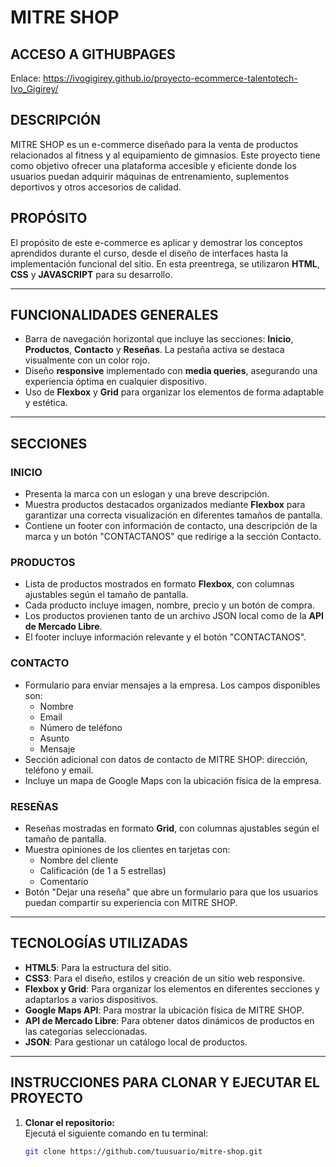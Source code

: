 # MITRE SHOP 

## ACCESO A GITHUBPAGES
Enlace: https://ivogigirey.github.io/proyecto-ecommerce-talentotech-Ivo_Gigirey/

## DESCRIPCIÓN
MITRE SHOP es un e-commerce diseñado para la venta de productos relacionados al fitness y al equipamiento de gimnasios. Este proyecto tiene como objetivo ofrecer una plataforma accesible y eficiente donde los usuarios puedan adquirir máquinas de entrenamiento, suplementos deportivos y otros accesorios de calidad.

## PROPÓSITO
El propósito de este e-commerce es aplicar y demostrar los conceptos aprendidos durante el curso, desde el diseño de interfaces hasta la implementación funcional del sitio. En esta preentrega, se utilizaron **HTML**, **CSS** y **JAVASCRIPT** para su desarrollo.

---

## FUNCIONALIDADES GENERALES
- Barra de navegación horizontal que incluye las secciones: **Inicio**, **Productos**, **Contacto** y **Reseñas**. La pestaña activa se destaca visualmente con un color rojo.
- Diseño **responsive** implementado con **media queries**, asegurando una experiencia óptima en cualquier dispositivo.
- Uso de **Flexbox** y **Grid** para organizar los elementos de forma adaptable y estética.

---

## SECCIONES

### INICIO
- Presenta la marca con un eslogan y una breve descripción.
- Muestra productos destacados organizados mediante **Flexbox** para garantizar una correcta visualización en diferentes tamaños de pantalla.
- Contiene un footer con información de contacto, una descripción de la marca y un botón "CONTACTANOS" que redirige a la sección Contacto.

### PRODUCTOS
- Lista de productos mostrados en formato **Flexbox**, con columnas ajustables según el tamaño de pantalla.
- Cada producto incluye imagen, nombre, precio y un botón de compra.
- Los productos provienen tanto de un archivo JSON local como de la **API de Mercado Libre**.
- El footer incluye información relevante y el botón "CONTACTANOS".

### CONTACTO
- Formulario para enviar mensajes a la empresa. Los campos disponibles son:
  - Nombre
  - Email
  - Número de teléfono
  - Asunto
  - Mensaje
- Sección adicional con datos de contacto de MITRE SHOP: dirección, teléfono y email.
- Incluye un mapa de Google Maps con la ubicación física de la empresa.

### RESEÑAS
- Reseñas mostradas en formato **Grid**, con columnas ajustables según el tamaño de pantalla.
- Muestra opiniones de los clientes en tarjetas con:
  - Nombre del cliente
  - Calificación (de 1 a 5 estrellas)
  - Comentario
- Botón "Dejar una reseña" que abre un formulario para que los usuarios puedan compartir su experiencia con MITRE SHOP.

---

## TECNOLOGÍAS UTILIZADAS
- **HTML5**: Para la estructura del sitio.
- **CSS3**: Para el diseño, estilos y creación de un sitio web responsive.
- **Flexbox y Grid**: Para organizar los elementos en diferentes secciones y adaptarlos a varios dispositivos.
- **Google Maps API**: Para mostrar la ubicación física de MITRE SHOP.
- **API de Mercado Libre**: Para obtener datos dinámicos de productos en las categorías seleccionadas.
- **JSON**: Para gestionar un catálogo local de productos.

---

## INSTRUCCIONES PARA CLONAR Y EJECUTAR EL PROYECTO  

1. **Clonar el repositorio:**  
   Ejecutá el siguiente comando en tu terminal:  
   ```bash
   git clone https://github.com/tuusuario/mitre-shop.git
